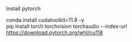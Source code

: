 Install pytorch

conda install cudatoolkit=11.8 -y<br>
pip install torch torchvision torchaudio --index-url https://download.pytorch.org/whl/cu118
